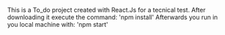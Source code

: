 This is a To_do project created with React.Js for a tecnical test.
After downloading it execute the command:
'npm install'
Afterwards you run in you local machine with:
'npm start'
